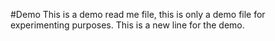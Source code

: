 #Demo
This is a demo read me file, this is only a demo file for experimenting purposes.
This is a new line for the demo.
